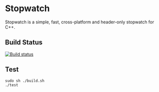 # Stopwatch

Stopwatch is a simple, fast, cross-platform and header-only stopwatch for C++.

## Build Status

[![Build status](https://ci.appveyor.com/api/projects/status/9k2i690w70l4p64e?svg=true)](https://ci.appveyor.com/project/lishiyu/stopwatch)

## Test

```shell
sudo sh ./build.sh
./test
```

